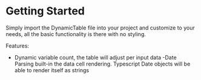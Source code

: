 # Getting Started
Simply import the DynamicTable file into your project and customize to your needs, all the basic functionality is there with no styling.

Features:
- Dynamic variable count, the table will adjust per input data
 -Date Parsing built-in the data cell rendering. Typescript Date objects will be able to render itself as strings
